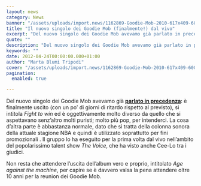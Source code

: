 ```yaml
---
layout: news
category: News
banner: "/assets/uploads/import.news/1162869-Goodie-Mob-2010-617x409-600x397.jpg"
title: "Il nuovo singolo dei Goodie Mob (finalmente!) dal vivo"
excerpt: "Del nuovo singolo dei Goodie Mob avevamo già parlato in precedenza: è finalmente uscito (con un po’ di giorni di ritardo rispetto al previsto), si intitola Fight to win ed è oggettivamente molto diverso da quello che si aspettavano senz’altro molti puristi; molto più pop, per intenderci. La cosa d’altra parte è abbastanza normale, dato [&hellip"
quote: ""
description: "Del nuovo singolo dei Goodie Mob avevamo già parlato in precedenza: è finalmente uscito (con un po’ di giorni di ritardo rispetto al previsto), si intitola Fight to win ed è oggettivamente molto diverso da quello che si aspettavano senz’altro molti puristi; molto più pop, per intenderci. La cosa d’altra parte è abbastanza normale, dato [&hellip"
keywords: ""
date: 2012-04-24T00:00:00.000+01:00
author: "Marta Blumi Tripodi"
cover: "/assets/uploads/import.news/1162869-Goodie-Mob-2010-617x409-600x397.jpg"
pagination:
  enabled: true

---
```


Del nuovo singolo dei Goodie Mob avevamo già **[parlato in precedenza](https://hotmc.com/il-primo-brano-inedito-dei-goodie-mobb-fuori-dopodomani/ "http://hotmc.com/il-primo-brano-inedito-dei-goodie-mobb-fuori-dopodomani/")**: è finalmente uscito (con un po’ di giorni di ritardo rispetto al previsto), si intitola _Fight to win_ ed è oggettivamente molto diverso da quello che si aspettavano senz’altro molti puristi; molto più pop, per intenderci. La cosa d’altra parte è abbastanza normale, dato che si tratta della colonna sonora della attuale stagione NBA e quindi è utilizzato soprattutto per fini promozionali . Il gruppo lo ha eseguito per la prima volta dal vivo nell’ambito del popolarissimo talent show _The Voice_, che ha visto anche Cee-Lo tra i giudici.

Non resta che attendere l’uscita dell’album vero e proprio, intitolato _Age against the machine_, per capire se è davvero valsa la pena attendere oltre 10 anni per la reunion dei Goodie Mob.  
